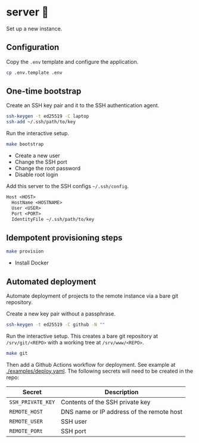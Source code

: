 # server 💾

Set up a new instance.


## Configuration

Copy the `.env` template and configure the application.

```sh
cp .env.template .env
```


## One-time bootstrap

Create an SSH key pair and it to the SSH authentication agent.

```sh
ssh-keygen -t ed25519 -C laptop
ssh-add ~/.ssh/path/to/key
```

Run the interactive setup.

```sh
make bootstrap
```

- Create a new user
- Change the SSH port
- Change the root password
- Disable root login

Add this server to the SSH configs `~/.ssh/config`.

```txt
Host <HOST>
  HostName <HOSTNAME>
  User <USER>
  Port <PORT>
  IdentityFile ~/.ssh/path/to/key
```


## Idempotent provisioning steps

```sh
make provision
```

- Install Docker


## Automated deployment

Automate deployment of projects to the remote instance via a bare git
repository.

Create a new key pair without a passphrase.

```sh
ssh-keygen -t ed25519 -C github -N ""
```

Run the interactive setup. This creates a bare git repository at
`/srv/git/<REPO>` with a working tree at `/srv/www/<REPO>`.

```sh
make git
```

Then add a Github Actions workflow for deployment. See example at
[./examples/deploy.yaml](./examples/deploy.yaml). The following secrets will need to be created in the repo:

| Secret | Description |
| --- | --- |
| `SSH_PRIVATE_KEY` | Contents of the SSH private key |
| `REMOTE_HOST` | DNS name or IP address of the remote host |
| `REMOTE_USER` | SSH user |
| `REMOTE_PORt` | SSH port |
